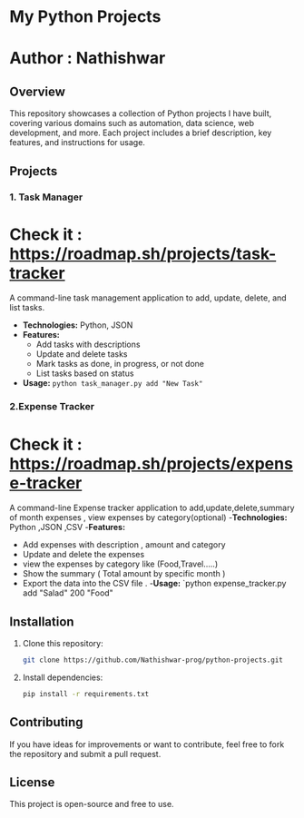 # My Python Projects
# Author : Nathishwar

## Overview
This repository showcases a collection of Python projects I have built, covering various domains such as automation, data science, web development, and more. Each project includes a brief description, key features, and instructions for usage.

## Projects

### 1. Task Manager
# Check it : https://roadmap.sh/projects/task-tracker
A command-line task management application to add, update, delete, and list tasks.
- **Technologies:** Python, JSON
- **Features:**
  - Add tasks with descriptions
  - Update and delete tasks
  - Mark tasks as done, in progress, or not done
  - List tasks based on status
- **Usage:** `python task_manager.py add "New Task"`

### 2.Expense Tracker
# Check it : https://roadmap.sh/projects/expense-tracker
A command-line Expense tracker application to add,update,delete,summary of month expenses , view expenses by category(optional)
-**Technologies:** Python ,JSON ,CSV
-**Features:**
  - Add expenses with description , amount and category
  - Update and delete the expenses
  - view the expenses by category like (Food,Travel.....)
  - Show the summary ( Total amount by specific month )
  - Export the data into the CSV file .
-**Usage:** `python expense_tracker.py add "Salad" 200 "Food"
## Installation
1. Clone this repository:
   ```sh
   git clone https://github.com/Nathishwar-prog/python-projects.git
   ```
2. Install dependencies:
   ```sh
   pip install -r requirements.txt
   ```

## Contributing
If you have ideas for improvements or want to contribute, feel free to fork the repository and submit a pull request.

## License
This project is open-source and free to use.

